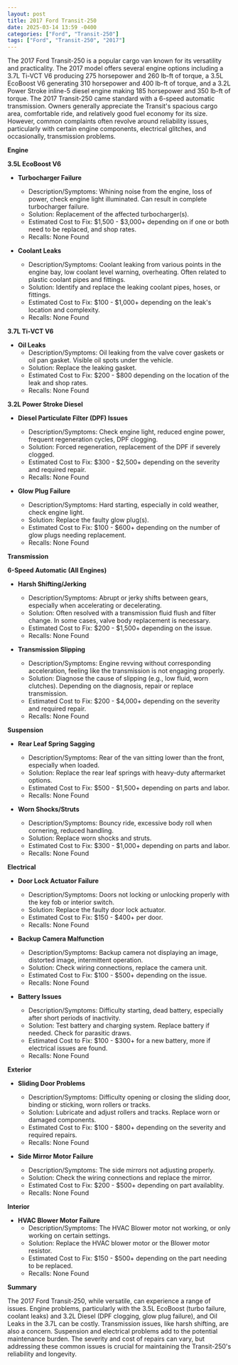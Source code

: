 ```yaml
---
layout: post
title: 2017 Ford Transit-250
date: 2025-03-14 13:59 -0400
categories: ["Ford", "Transit-250"]
tags: ["Ford", "Transit-250", "2017"]
---
```

The 2017 Ford Transit-250 is a popular cargo van known for its versatility and practicality. The 2017 model offers several engine options including a 3.7L Ti-VCT V6 producing 275 horsepower and 260 lb-ft of torque, a 3.5L EcoBoost V6 generating 310 horsepower and 400 lb-ft of torque, and a 3.2L Power Stroke inline-5 diesel engine making 185 horsepower and 350 lb-ft of torque. The 2017 Transit-250 came standard with a 6-speed automatic transmission. Owners generally appreciate the Transit's spacious cargo area, comfortable ride, and relatively good fuel economy for its size. However, common complaints often revolve around reliability issues, particularly with certain engine components, electrical glitches, and occasionally, transmission problems.

**Engine**

**3.5L EcoBoost V6**

*   **Turbocharger Failure**
    *   Description/Symptoms: Whining noise from the engine, loss of power, check engine light illuminated. Can result in complete turbocharger failure.
    *   Solution: Replacement of the affected turbocharger(s).
    *   Estimated Cost to Fix: $1,500 - $3,000+ depending on if one or both need to be replaced, and shop rates.
    *   Recalls: None Found

*   **Coolant Leaks**
    *   Description/Symptoms: Coolant leaking from various points in the engine bay, low coolant level warning, overheating. Often related to plastic coolant pipes and fittings.
    *   Solution: Identify and replace the leaking coolant pipes, hoses, or fittings.
    *   Estimated Cost to Fix: $100 - $1,000+ depending on the leak's location and complexity.
    *   Recalls: None Found

**3.7L Ti-VCT V6**

*   **Oil Leaks**
    *   Description/Symptoms: Oil leaking from the valve cover gaskets or oil pan gasket. Visible oil spots under the vehicle.
    *   Solution: Replace the leaking gasket.
    *   Estimated Cost to Fix: $200 - $800 depending on the location of the leak and shop rates.
    *   Recalls: None Found

**3.2L Power Stroke Diesel**

*   **Diesel Particulate Filter (DPF) Issues**
    *   Description/Symptoms: Check engine light, reduced engine power, frequent regeneration cycles, DPF clogging.
    *   Solution: Forced regeneration, replacement of the DPF if severely clogged.
    *   Estimated Cost to Fix: $300 - $2,500+ depending on the severity and required repair.
    *   Recalls: None Found

*   **Glow Plug Failure**
    *   Description/Symptoms: Hard starting, especially in cold weather, check engine light.
    *   Solution: Replace the faulty glow plug(s).
    *   Estimated Cost to Fix: $100 - $600+ depending on the number of glow plugs needing replacement.
    *   Recalls: None Found

**Transmission**

**6-Speed Automatic (All Engines)**

*   **Harsh Shifting/Jerking**
    *   Description/Symptoms: Abrupt or jerky shifts between gears, especially when accelerating or decelerating.
    *   Solution: Often resolved with a transmission fluid flush and filter change. In some cases, valve body replacement is necessary.
    *   Estimated Cost to Fix: $200 - $1,500+ depending on the issue.
    *   Recalls: None Found

*   **Transmission Slipping**
    *   Description/Symptoms: Engine revving without corresponding acceleration, feeling like the transmission is not engaging properly.
    *   Solution: Diagnose the cause of slipping (e.g., low fluid, worn clutches). Depending on the diagnosis, repair or replace transmission.
    *   Estimated Cost to Fix: $200 - $4,000+ depending on the severity and required repair.
    *   Recalls: None Found

**Suspension**

*   **Rear Leaf Spring Sagging**
    *   Description/Symptoms: Rear of the van sitting lower than the front, especially when loaded.
    *   Solution: Replace the rear leaf springs with heavy-duty aftermarket options.
    *   Estimated Cost to Fix: $500 - $1,500+ depending on parts and labor.
    *   Recalls: None Found

*   **Worn Shocks/Struts**
    *   Description/Symptoms: Bouncy ride, excessive body roll when cornering, reduced handling.
    *   Solution: Replace worn shocks and struts.
    *   Estimated Cost to Fix: $300 - $1,000+ depending on parts and labor.
    *   Recalls: None Found

**Electrical**

*   **Door Lock Actuator Failure**
    *   Description/Symptoms: Doors not locking or unlocking properly with the key fob or interior switch.
    *   Solution: Replace the faulty door lock actuator.
    *   Estimated Cost to Fix: $150 - $400+ per door.
    *   Recalls: None Found

*   **Backup Camera Malfunction**
    *   Description/Symptoms: Backup camera not displaying an image, distorted image, intermittent operation.
    *   Solution: Check wiring connections, replace the camera unit.
    *   Estimated Cost to Fix: $100 - $500+ depending on the issue.
    *   Recalls: None Found

*   **Battery Issues**
    *   Description/Symptoms: Difficulty starting, dead battery, especially after short periods of inactivity.
    *   Solution: Test battery and charging system. Replace battery if needed. Check for parasitic draws.
    *   Estimated Cost to Fix: $100 - $300+ for a new battery, more if electrical issues are found.
    *   Recalls: None Found

**Exterior**

*   **Sliding Door Problems**
    *   Description/Symptoms: Difficulty opening or closing the sliding door, binding or sticking, worn rollers or tracks.
    *   Solution: Lubricate and adjust rollers and tracks. Replace worn or damaged components.
    *   Estimated Cost to Fix: $100 - $800+ depending on the severity and required repairs.
    *   Recalls: None Found

*   **Side Mirror Motor Failure**
    *   Description/Symptoms: The side mirrors not adjusting properly.
    *   Solution: Check the wiring connections and replace the mirror.
    *   Estimated Cost to Fix: $200 - $500+ depending on part availablity.
    *   Recalls: None Found

**Interior**

*   **HVAC Blower Motor Failure**
    *   Description/Symptoms: The HVAC Blower motor not working, or only working on certain settings.
    *   Solution: Replace the HVAC blower motor or the Blower motor resistor.
    *   Estimated Cost to Fix: $150 - $500+ depending on the part needing to be replaced.
    *   Recalls: None Found

**Summary**

The 2017 Ford Transit-250, while versatile, can experience a range of issues. Engine problems, particularly with the 3.5L EcoBoost (turbo failure, coolant leaks) and 3.2L Diesel (DPF clogging, glow plug failure), and Oil Leaks in the 3.7L can be costly. Transmission issues, like harsh shifting, are also a concern. Suspension and electrical problems add to the potential maintenance burden. The severity and cost of repairs can vary, but addressing these common issues is crucial for maintaining the Transit-250's reliability and longevity.

